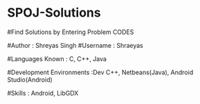 # SPOJ-Solutions
#Find Solutions by Entering Problem CODES


#Author : Shreyas Singh
#Username : Shraeyas

#Languages Known : C, C++, Java

#Development Environments :Dev C++, Netbeans(Java), Android Studio(Android)

#Skills : Android, LibGDX
